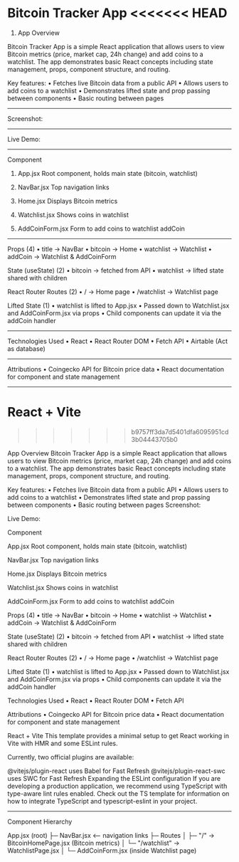 Bitcoin Tracker App
<<<<<<< HEAD
=======

1. App Overview

Bitcoin Tracker App is a simple React application that allows users to view Bitcoin metrics (price, market cap, 24h change) and add coins to a watchlist. The app demonstrates basic React concepts including state management, props, component structure, and routing.

Key features:
• Fetches live Bitcoin data from a public API
• Allows users to add coins to a watchlist
• Demonstrates lifted state and prop passing between components
• Basic routing between pages

---

Screenshot:

---

Live Demo:

---

Component

1. App.jsx
   Root component, holds main state (bitcoin, watchlist)

2. NavBar.jsx
   Top navigation links

3. Home.jsx
   Displays Bitcoin metrics

4. Watchlist.jsx
   Shows coins in watchlist

5. AddCoinForm.jsx
   Form to add coins to watchlist
   addCoin

---

Props (4)
• title → NavBar
• bitcoin → Home
• watchlist → Watchlist
• addCoin → Watchlist & AddCoinForm

State (useState) (2)
• bitcoin → fetched from API
• watchlist → lifted state shared with children

React Router Routes (2)
• / → Home page
• /watchlist → Watchlist page

Lifted State (1)
• watchlist is lifted to App.jsx
• Passed down to Watchlist.jsx and AddCoinForm.jsx via props
• Child components can update it via the addCoin handler

---

Technologies Used
• React
• React Router DOM
• Fetch API
• Airtable (Act as database)

---

Attributions
• Coingecko API for Bitcoin price data
• React documentation for component and state management

---

# React + Vite

> > > > > > > b9757ff3da7d5401dfa6095951cd3b04443705b0

App Overview
Bitcoin Tracker App is a simple React application that allows users to view Bitcoin metrics (price, market cap, 24h change) and add coins to a watchlist. The app demonstrates basic React concepts including state management, props, component structure, and routing.

Key features: • Fetches live Bitcoin data from a public API • Allows users to add coins to a watchlist • Demonstrates lifted state and prop passing between components • Basic routing between pages
Screenshot:

Live Demo:

Component

App.jsx Root component, holds main state (bitcoin, watchlist)

NavBar.jsx Top navigation links

Home.jsx Displays Bitcoin metrics

Watchlist.jsx Shows coins in watchlist

AddCoinForm.jsx Form to add coins to watchlist addCoin

Props (4) • title → NavBar • bitcoin → Home • watchlist → Watchlist • addCoin → Watchlist & AddCoinForm

State (useState) (2) • bitcoin → fetched from API • watchlist → lifted state shared with children

React Router Routes (2) • / → Home page • /watchlist → Watchlist page

Lifted State (1) • watchlist is lifted to App.jsx • Passed down to Watchlist.jsx and AddCoinForm.jsx via props • Child components can update it via the addCoin handler

Technologies Used • React • React Router DOM • Fetch API

Attributions • Coingecko API for Bitcoin price data • React documentation for component and state management

React + Vite
This template provides a minimal setup to get React working in Vite with HMR and some ESLint rules.

Currently, two official plugins are available:

@vitejs/plugin-react uses Babel for Fast Refresh
@vitejs/plugin-react-swc uses SWC for Fast Refresh
Expanding the ESLint configuration
If you are developing a production application, we recommend using TypeScript with type-aware lint rules enabled. Check out the TS template for information on how to integrate TypeScript and typescript-eslint in your project.

---

Component Hierarchy

App.jsx (root)
├─ NavBar.jsx <-- navigation links
├─ Routes
│ ├─ "/" → BitcoinHomePage.jsx (Bitcoin metrics)
│ └─ "/watchlist" → WatchlistPage.jsx
│ └─ AddCoinForm.jsx (inside Watchlist page)
